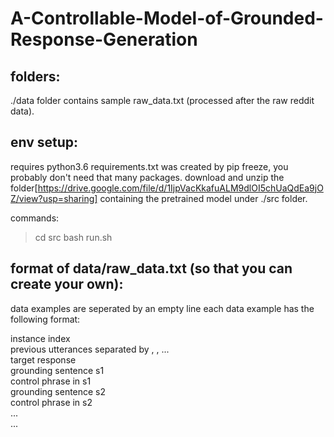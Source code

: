 # A-Controllable-Model-of-Grounded-Response-Generation



## folders:
./data folder contains sample raw_data.txt (processed after the raw reddit data).


## env setup:
requires python3.6
requirements.txt was created by pip freeze, you probably don't need that many packages.
download and unzip the folder[https://drive.google.com/file/d/1IjpVacKkafuALM9dlOI5chUaQdEa9jOZ/view?usp=sharing] containing the pretrained model under ./src folder. 

commands:
> cd src
> bash run.sh


## format of data/raw_data.txt (so that you can create your own):

data examples are seperated by an empty line
each data example has the following format:

instance index <br>
previous utterances separated by <t1>, <t2>, ...  <br>
target response  <br>
grounding sentence s1  <br>
control phrase in s1  <br>
grounding sentence s2  <br>
control phrase in s2   <br>
...   <br>
...  <br>
